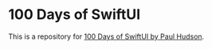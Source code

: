 # 100 Days of SwiftUI

This is a repository for [100 Days of SwiftUI by Paul Hudson](https://www.hackingwithswift.com/100/swiftui).
